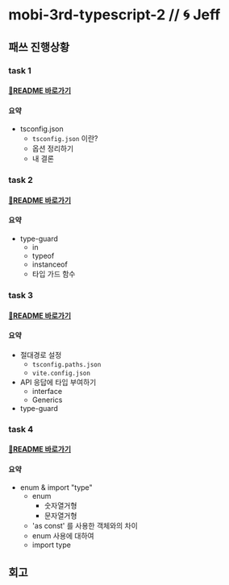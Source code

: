 # mobi-3rd-typescript-2 // 🌀 Jeff

## 패쓰 진행상황

### task 1
#### [🔗README 바로가기]()
#### 요약
- tsconfig.json
  - `tsconfig.json` 이란?
  - 옵션 정리하기
  - 내 결론

### task 2
#### [🔗README 바로가기]()
#### 요약
- type-guard
  - in
  - typeof
  - instanceof
  - 타입 가드 함수

### task 3
#### [🔗README 바로가기]()
#### 요약
- 절대경로 설정
  - `tsconfig.paths.json`
  - `vite.config.json`
- API 응답에 타입 부여하기
  - interface
  - Generics
- type-guard

### task 4
#### [🔗README 바로가기]()
#### 요약
- enum & import "type"
  - enum
    - 숫자열거형
    - 문자열거형
  - 'as const' 를 사용한 객체와의 차이
  - enum 사용에 대하여
  - import type

## 회고